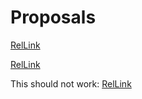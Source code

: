 # Proposals

[RelLink](../README.md)

[RelLink](../Team/doc.md)

This should not work: [RelLink](../../test.md)